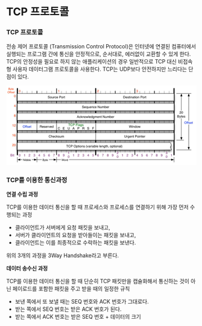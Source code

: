 # TCP 프로토콜

### TCP 프로토콜

전송 제어 프로토콜 (Transmission Control Protocol)은 인터넷에 연결된 컴퓨터에서 실행되는 프로그램 간에 통신을 안정적으로, 순서대로, 에러없이 교환할 수 있게 한다. TCP의 안정성을 필요로 하지 않는 애플리케이션의 경우 일반적으로 TCP 대신 비접속형 사용자 데이터그램 프로토콜을 사용한다. TCP는 UDP보다 안전하지만 느리다는 단점이 있다.

![캡처](9장_TCP프로토콜.assets/캡처.PNG)



### TCP를 이용한 통신과정

**연결 수립 과정**

TCP를 이용한 데이터 통신을 할 때 프로세스와 프로세스를 연결하기 위해 가장 먼저 수행되는 과정

- 클라이언트가 서버에게 요청 패킷을 보내고,
- 서버가 클라이언트의 요청을 받아들이는 패킷을 보내고,
- 클라이언트는 이를 최종적으로 수락하는 패킷을 보낸다.

위의 3개의 과정을 3Way Handshake라고 부른다.

**데이터 송수신 과정**

TCP를 이용한 데이터 통신을 할 때 단순히 TCP 패킷만을 캡슐화해서 통신하는 것이 아닌 페이로드를 포함한 패킷을 주고 받을 때의 일정한 규칙

- 보낸 쪽에서 또 보낼 때는 SEQ 번호와 ACK 번호가 그대로다.
- 받는 쪽에서 SEQ 번호는 받은 ACK 번호가 된다.
- 받는 쪽에서 ACK 번호는 받은 SEQ 번호 + 데이터의 크기